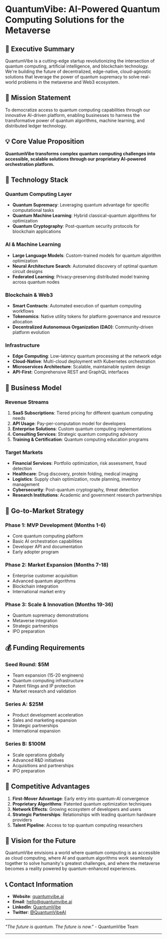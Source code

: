 # QuantumVibe: AI-Powered Quantum Computing Solutions for the Metaverse

## 🚀 Executive Summary

QuantumVibe is a cutting-edge startup revolutionizing the intersection of quantum computing, artificial intelligence, and blockchain technology. We're building the future of decentralized, edge-native, cloud-agnostic solutions that leverage the power of quantum supremacy to solve real-world problems in the metaverse and Web3 ecosystem.

## 🎯 Mission Statement

To democratize access to quantum computing capabilities through our innovative AI-driven platform, enabling businesses to harness the transformative power of quantum algorithms, machine learning, and distributed ledger technology.

## 💡 Core Value Proposition

**QuantumVibe transforms complex quantum computing challenges into accessible, scalable solutions through our proprietary AI-powered orchestration platform.**

## 🔬 Technology Stack

### Quantum Computing Layer
- **Quantum Supremacy**: Leveraging quantum advantage for specific computational tasks
- **Quantum Machine Learning**: Hybrid classical-quantum algorithms for optimization
- **Quantum Cryptography**: Post-quantum security protocols for blockchain applications

### AI & Machine Learning
- **Large Language Models**: Custom-trained models for quantum algorithm optimization
- **Neural Architecture Search**: Automated discovery of optimal quantum circuit designs
- **Federated Learning**: Privacy-preserving distributed model training across quantum nodes

### Blockchain & Web3
- **Smart Contracts**: Automated execution of quantum computing workflows
- **Tokenomics**: Native utility tokens for platform governance and resource allocation
- **Decentralized Autonomous Organization (DAO)**: Community-driven platform evolution

### Infrastructure
- **Edge Computing**: Low-latency quantum processing at the network edge
- **Cloud-Native**: Multi-cloud deployment with Kubernetes orchestration
- **Microservices Architecture**: Scalable, maintainable system design
- **API-First**: Comprehensive REST and GraphQL interfaces

## 🏢 Business Model

### Revenue Streams
1. **SaaS Subscriptions**: Tiered pricing for different quantum computing needs
2. **API Usage**: Pay-per-computation model for developers
3. **Enterprise Solutions**: Custom quantum computing implementations
4. **Consulting Services**: Strategic quantum computing advisory
5. **Training & Certification**: Quantum computing education programs

### Target Markets
- **Financial Services**: Portfolio optimization, risk assessment, fraud detection
- **Healthcare**: Drug discovery, protein folding, medical imaging
- **Logistics**: Supply chain optimization, route planning, inventory management
- **Cybersecurity**: Post-quantum cryptography, threat detection
- **Research Institutions**: Academic and government research partnerships

## 🚀 Go-to-Market Strategy

### Phase 1: MVP Development (Months 1-6)
- Core quantum computing platform
- Basic AI orchestration capabilities
- Developer API and documentation
- Early adopter program

### Phase 2: Market Expansion (Months 7-18)
- Enterprise customer acquisition
- Advanced quantum algorithms
- Blockchain integration
- International market entry

### Phase 3: Scale & Innovation (Months 19-36)
- Quantum supremacy demonstrations
- Metaverse integration
- Strategic partnerships
- IPO preparation

## 💰 Funding Requirements

### Seed Round: $5M
- Team expansion (15-20 engineers)
- Quantum computing infrastructure
- Patent filings and IP protection
- Market research and validation

### Series A: $25M
- Product development acceleration
- Sales and marketing expansion
- Strategic partnerships
- International expansion

### Series B: $100M
- Scale operations globally
- Advanced R&D initiatives
- Acquisitions and partnerships
- IPO preparation

## 🎯 Competitive Advantages

1. **First-Mover Advantage**: Early entry into quantum-AI convergence
2. **Proprietary Algorithms**: Patented quantum optimization techniques
3. **Network Effects**: Growing ecosystem of developers and users
4. **Strategic Partnerships**: Relationships with leading quantum hardware providers
5. **Talent Pipeline**: Access to top quantum computing researchers

## 🔮 Vision for the Future

QuantumVibe envisions a world where quantum computing is as accessible as cloud computing, where AI and quantum algorithms work seamlessly together to solve humanity's greatest challenges, and where the metaverse becomes a reality powered by quantum-enhanced experiences.

## 📞 Contact Information

- **Website**: [quantumvibe.ai](https://quantumvibe.ai)
- **Email**: hello@quantumvibe.ai
- **LinkedIn**: [QuantumVibe](https://linkedin.com/company/quantumvibe)
- **Twitter**: [@QuantumVibeAI](https://twitter.com/QuantumVibeAI)

---

*"The future is quantum. The future is now."* - QuantumVibe Team

---